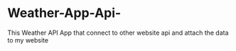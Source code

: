 # Weather-App-Api-
This Weather API App that connect to other website api and attach the data to my website
